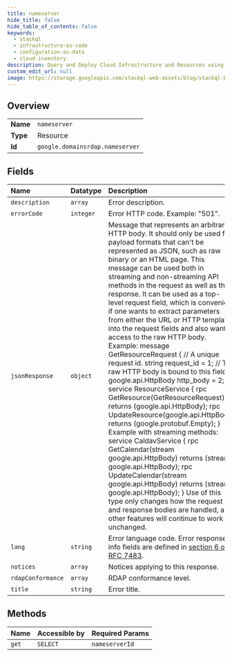 ```yaml
---
title: nameserver
hide_title: false
hide_table_of_contents: false
keywords:
  - stackql
  - infrastructure-as-code
  - configuration-as-data
  - cloud inventory
description: Query and Deploy Cloud Infrastructure and Resources using SQL
custom_edit_url: null
image: https://storage.googleapis.com/stackql-web-assets/blog/stackql-blog-post-featured-image.png
---
```

  
    

## Overview
<table><tbody>
<tr><td><b>Name</b></td><td><code>nameserver</code></td></tr>
<tr><td><b>Type</b></td><td>Resource</td></tr>
<tr><td><b>Id</b></td><td><code>google.domainsrdap.nameserver</code></td></tr>
</tbody></table>

## Fields
| Name | Datatype | Description |
|:-----|:---------|:------------|
| `description` | `array` | Error description. |
| `errorCode` | `integer` | Error HTTP code. Example: "501". |
| `jsonResponse` | `object` | Message that represents an arbitrary HTTP body. It should only be used for payload formats that can't be represented as JSON, such as raw binary or an HTML page. This message can be used both in streaming and non-streaming API methods in the request as well as the response. It can be used as a top-level request field, which is convenient if one wants to extract parameters from either the URL or HTTP template into the request fields and also want access to the raw HTTP body. Example: message GetResourceRequest { // A unique request id. string request_id = 1; // The raw HTTP body is bound to this field. google.api.HttpBody http_body = 2; } service ResourceService { rpc GetResource(GetResourceRequest) returns (google.api.HttpBody); rpc UpdateResource(google.api.HttpBody) returns (google.protobuf.Empty); } Example with streaming methods: service CaldavService { rpc GetCalendar(stream google.api.HttpBody) returns (stream google.api.HttpBody); rpc UpdateCalendar(stream google.api.HttpBody) returns (stream google.api.HttpBody); } Use of this type only changes how the request and response bodies are handled, all other features will continue to work unchanged. |
| `lang` | `string` | Error language code. Error response info fields are defined in [section 6 of RFC 7483](https://tools.ietf.org/html/rfc7483#section-6). |
| `notices` | `array` | Notices applying to this response. |
| `rdapConformance` | `array` | RDAP conformance level. |
| `title` | `string` | Error title. |
## Methods
| Name | Accessible by | Required Params |
|:-----|:--------------|:----------------|
| `get` | `SELECT` | `nameserverId` |
